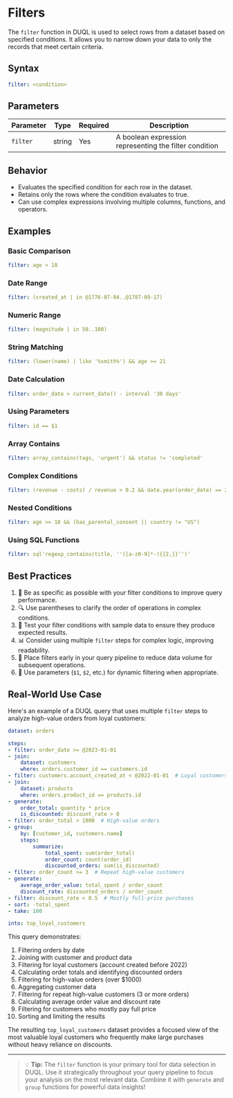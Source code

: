 # Filters

The `filter` function in DUQL is used to select rows from a dataset based on specified conditions. It allows you to narrow down your data to only the records that meet certain criteria.

## Syntax

```yaml
filter: <condition>
```

## Parameters

| Parameter | Type   | Required | Description                                            |
| --------- | ------ | -------- | ------------------------------------------------------ |
| `filter`  | string | Yes      | A boolean expression representing the filter condition |

## Behavior

* Evaluates the specified condition for each row in the dataset.
* Retains only the rows where the condition evaluates to true.
* Can use complex expressions involving multiple columns, functions, and operators.

## Examples

### Basic Comparison

```yaml
filter: age > 18
```

### Date Range

```yaml
filter: (created_at | in @1776-07-04..@1787-09-17)
```

### Numeric Range

```yaml
filter: (magnitude | in 50..100)
```

### String Matching

```yaml
filter: (lower(name) | like '%smith%') && age >= 21
```

### Date Calculation

```yaml
filter: order_date > current_date() - interval '30 days'
```

### Using Parameters

```yaml
filter: id == $1
```

### Array Contains

```yaml
filter: array_contains(tags, 'urgent') && status != 'completed'
```

### Complex Conditions

```yaml
filter: (revenue - costs) / revenue > 0.2 && date.year(order_date) == 2023
```

### Nested Conditions

```yaml
filter: age >= 18 && (has_parental_consent || country != "US")
```

### Using SQL Functions

```yaml
filter: sql'regexp_contains(title, ''([a-z0-9]*-){{2,}}'')'
```

## Best Practices

1. 🎯 Be as specific as possible with your filter conditions to improve query performance.
2. 🔍 Use parentheses to clarify the order of operations in complex conditions.
3. 🧪 Test your filter conditions with sample data to ensure they produce expected results.
4. 📊 Consider using multiple `filter` steps for complex logic, improving readability.
5. 🚀 Place filters early in your query pipeline to reduce data volume for subsequent operations.
6. 🔢 Use parameters (`$1`, `$2`, etc.) for dynamic filtering when appropriate.

## Real-World Use Case

Here's an example of a DUQL query that uses multiple `filter` steps to analyze high-value orders from loyal customers:

```yaml
dataset: orders

steps:
- filter: order_date >= @2023-01-01
- join:
    dataset: customers
    where: orders.customer_id == customers.id
- filter: customers.account_created_at < @2022-01-01  # Loyal customers
- join:
    dataset: products
    where: orders.product_id == products.id
- generate:
    order_total: quantity * price
    is_discounted: discount_rate > 0
- filter: order_total > 1000  # High-value orders
- group:
    by: [customer_id, customers.name]
    steps:
        summarize:
            total_spent: sum(order_total)
            order_count: count(order_id)
            discounted_orders: sum(is_discounted)
- filter: order_count >= 3  # Repeat high-value customers
- generate:
    average_order_value: total_spent / order_count
    discount_rate: discounted_orders / order_count
- filter: discount_rate < 0.5  # Mostly full-price purchases
- sort: -total_spent
- take: 100

into: top_loyal_customers
```

This query demonstrates:

1. Filtering orders by date
2. Joining with customer and product data
3. Filtering for loyal customers (account created before 2022)
4. Calculating order totals and identifying discounted orders
5. Filtering for high-value orders (over $1000)
6. Aggregating customer data
7. Filtering for repeat high-value customers (3 or more orders)
8. Calculating average order value and discount rate
9. Filtering for customers who mostly pay full price
10. Sorting and limiting the results

The resulting `top_loyal_customers` dataset provides a focused view of the most valuable loyal customers who frequently make large purchases without heavy reliance on discounts.

***

> 💡 **Tip:** The `filter` function is your primary tool for data selection in DUQL. Use it strategically throughout your query pipeline to focus your analysis on the most relevant data. Combine it with `generate` and `group` functions for powerful data insights!
